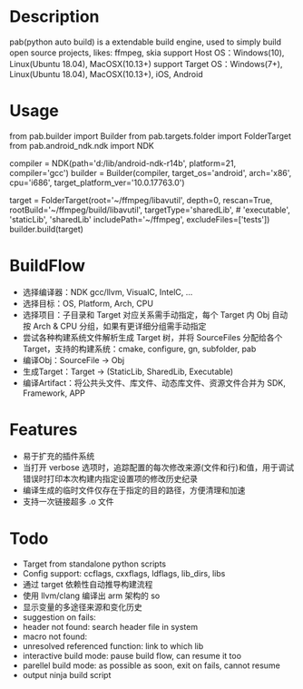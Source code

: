 # Description
pab(python auto build) is a extendable build engine, used to simply build open source projects, likes: ffmpeg, skia
support Host OS：Windows(10), Linux(Ubuntu 18.04), MacOSX(10.13+)
support Target OS：Windows(7+), Linux(Ubuntu 18.04), MacOSX(10.13+), iOS, Android

# Usage
from pab.builder import Builder
from pab.targets.folder import FolderTarget
from pab.android_ndk.ndk import NDK

compiler = NDK(path='d:/lib/android-ndk-r14b', platform=21, compiler='gcc')
builder = Builder(compiler, target_os='android', arch='x86', cpu='i686', target_platform_ver='10.0.17763.0')

target = FolderTarget(root='~/ffmpeg/libavutil',
                      depth=0, rescan=True,
                      rootBuild='~/ffmpeg/build/libavutil',
                      targetType='sharedLib', # 'executable', 'staticLib', 'sharedLib'
                      includePath='~/ffmpeg',
                      excludeFiles=['tests'])
builder.build(target)

# BuildFlow
* 选择编译器：NDK gcc/llvm, VisualC, IntelC, ...
* 选择目标：OS, Platform, Arch, CPU
* 选择项目：子目录和 Target 对应关系需手动指定，每个 Target 内 Obj 自动按 Arch & CPU 分组，如果有更详细分组需手动指定
* 尝试各种构建系统文件解析生成 Target 树，并将 SourceFiles 分配给各个 Target，支持的构建系统：cmake, configure, gn, subfolder, pab
* 编译Obj：SourceFile -> Obj
* 生成Target：Target -> (StaticLib, SharedLib, Executable)
* 编译Artifact：将公共头文件、库文件、动态库文件、资源文件合并为 SDK, Framework, APP

# Features
* 易于扩充的插件系统
* 当打开 verbose 选项时，追踪配置的每次修改来源(文件和行)和值，用于调试错误时打印本次构建内指定设置项的修改历史纪录
* 编译生成的临时文件仅存在于指定的目的路径，方便清理和加速
* 支持一次链接超多 .o 文件

# Todo
* Target from standalone python scripts
*   Config support: ccflags, cxxflags, ldflags, lib_dirs, libs
*   通过 target 依赖性自动推导构建流程
* 使用 llvm/clang 编译出 arm 架构的 so
* 显示变量的多途径来源和变化历史
* suggestion on fails:
*   header not found: search header file in system
*   macro not found:
*   unresolved referenced function: link to which lib
* interactive build mode: pause build flow, can resume it too
* parellel build mode: as possible as soon, exit on fails, cannot resume
* output ninja build script

